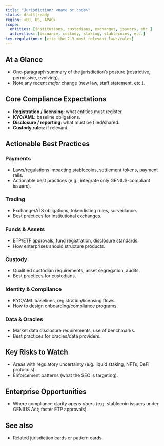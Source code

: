 ```yaml
---
title: "Jurisdiction: <name or code>"
status: draft|ready
region: <EU, US, APAC>
scope:
  entities: [institutions, custodians, exchanges, issuers, etc.]
  activities: [issuance, custody, staking, stablecoins, etc.]
key-regulations: [cite the 2–3 most relevant laws/rules]
---
```


## At a Glance

- One-paragraph summary of the jurisdiction’s posture (restrictive, permissive, evolving).
- Note any recent _major_ change (new law, staff statement, etc.).

## Core Compliance Expectations

- **Registration / licensing**: what entities must register.
- **KYC/AML**: baseline obligations.
- **Disclosure / reporting**: what must be filed/shared.
- **Custody rules**: if relevant.

## Actionable Best Practices

### Payments

- Laws/regulations impacting stablecoins, settlement tokens, payment rails.
- Actionable best practices (e.g., integrate only GENIUS-compliant issuers).

### Trading

- Exchange/ATS obligations, token listing rules, surveillance.
- Best practices for institutional exchanges.

### Funds & Assets

- ETP/ETF approvals, fund registration, disclosure standards.
- How enterprises should structure products.

### Custody

- Qualified custodian requirements, asset segregation, audits.
- Best practices for custodians.

### Identity & Compliance

- KYC/AML baselines, registration/licensing flows.
- How to design onboarding/compliance programs.

### Data & Oracles

- Market data disclosure requirements, use of benchmarks.
- Best practices for oracles/data providers.

## Key Risks to Watch

- Areas with regulatory uncertainty (e.g. liquid staking, NFTs, DeFi protocols).
- Enforcement patterns (what the SEC is targeting).

## Enterprise Opportunities

- Where compliance clarity _opens doors_ (e.g. stablecoin issuers under GENIUS Act; faster ETP approvals).

## See also

- Related jurisdiction cards or pattern cards.
